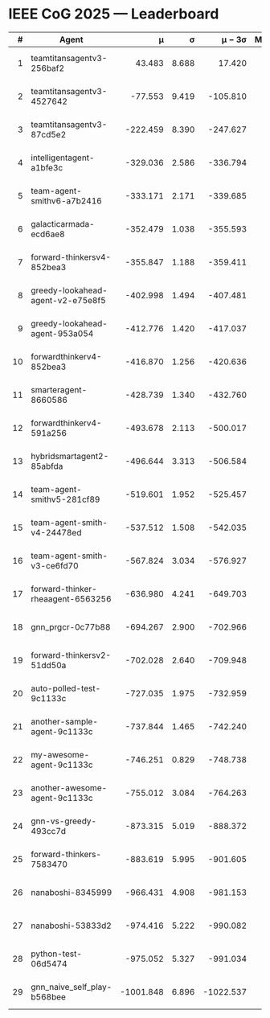 # IEEE CoG 2025 — Leaderboard

| # | Agent | μ | σ | μ − 3σ | Matches | Updated |
|---:|---|---:|---:|---:|---:|---|
| 1 | teamtitansagentv3-256baf2 | 43.483 | 8.688 | 17.420 | 20136 | 2025-08-24 19:40 |
| 2 | teamtitansagentv3-4527642 | -77.553 | 9.419 | -105.810 | 19850 | 2025-08-24 19:40 |
| 3 | teamtitansagentv3-87cd5e2 | -222.459 | 8.390 | -247.627 | 20906 | 2025-08-24 19:40 |
| 4 | intelligentagent-a1bfe3c | -329.036 | 2.586 | -336.794 | 16651 | 2025-08-24 19:40 |
| 5 | team-agent-smithv6-a7b2416 | -333.171 | 2.171 | -339.685 | 19780 | 2025-08-24 19:40 |
| 6 | galacticarmada-ecd6ae8 | -352.479 | 1.038 | -355.593 | 18520 | 2025-08-24 19:40 |
| 7 | forward-thinkersv4-852bea3 | -355.847 | 1.188 | -359.411 | 15870 | 2025-08-24 19:40 |
| 8 | greedy-lookahead-agent-v2-e75e8f5 | -402.998 | 1.494 | -407.481 | 20240 | 2025-08-24 19:40 |
| 9 | greedy-lookahead-agent-953a054 | -412.776 | 1.420 | -417.037 | 18320 | 2025-08-24 19:40 |
| 10 | forwardthinkerv4-852bea3 | -416.870 | 1.256 | -420.636 | 16537 | 2025-08-24 19:40 |
| 11 | smarteragent-8660586 | -428.739 | 1.340 | -432.760 | 16522 | 2025-08-24 19:40 |
| 12 | forwardthinkerv4-591a256 | -493.678 | 2.113 | -500.017 | 16267 | 2025-08-24 19:40 |
| 13 | hybridsmartagent2-85abfda | -496.644 | 3.313 | -506.584 | 16411 | 2025-08-24 19:40 |
| 14 | team-agent-smithv5-281cf89 | -519.601 | 1.952 | -525.457 | 19060 | 2025-08-24 19:40 |
| 15 | team-agent-smith-v4-24478ed | -537.512 | 1.508 | -542.035 | 20036 | 2025-08-24 19:40 |
| 16 | team-agent-smith-v3-ce6fd70 | -567.824 | 3.034 | -576.927 | 20476 | 2025-08-24 19:40 |
| 17 | forward-thinker-rheaagent-6563256 | -636.980 | 4.241 | -649.703 | 18558 | 2025-08-24 19:40 |
| 18 | gnn_prgcr-0c77b88 | -694.267 | 2.900 | -702.966 | 17440 | 2025-08-24 19:40 |
| 19 | forward-thinkersv2-51dd50a | -702.028 | 2.640 | -709.948 | 19198 | 2025-08-24 19:40 |
| 20 | auto-polled-test-9c1133c | -727.035 | 1.975 | -732.959 | 20300 | 2025-08-24 19:40 |
| 21 | another-sample-agent-9c1133c | -737.844 | 1.465 | -742.240 | 19820 | 2025-08-24 19:40 |
| 22 | my-awesome-agent-9c1133c | -746.251 | 0.829 | -748.738 | 19840 | 2025-08-24 19:40 |
| 23 | another-awesome-agent-9c1133c | -755.012 | 3.084 | -764.263 | 21160 | 2025-08-24 19:40 |
| 24 | gnn-vs-greedy-493cc7d | -873.315 | 5.019 | -888.372 | 15400 | 2025-08-24 19:40 |
| 25 | forward-thinkers-7583470 | -883.619 | 5.995 | -901.605 | 18220 | 2025-08-24 19:40 |
| 26 | nanaboshi-8345999 | -966.431 | 4.908 | -981.153 | 16110 | 2025-08-24 19:40 |
| 27 | nanaboshi-53833d2 | -974.416 | 5.222 | -990.082 | 15380 | 2025-08-24 19:40 |
| 28 | python-test-06d5474 | -975.052 | 5.327 | -991.034 | 15810 | 2025-08-24 19:40 |
| 29 | gnn_naive_self_play-b568bee | -1001.848 | 6.896 | -1022.537 | 15800 | 2025-08-24 19:40 |
